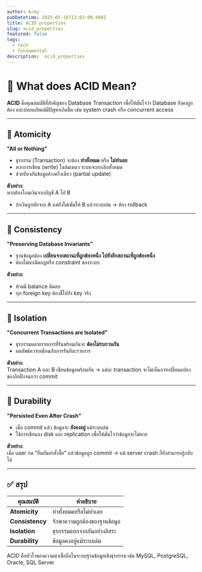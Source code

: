```yaml
---
author: Army
pubDatetime: 2025-05-16T12:03:00.000Z
title: ACID properties
slug: acid_properties
featured: false
tags:
  - tech
  - fundamental
description:  acid_properties
---
```


# 💾 What does ACID Mean?

**ACID** คือคุณสมบัติที่สำคัญของ Database Transaction เพื่อให้มั่นใจว่า Database ยังคงถูกต้อง และปลอดภัยแม้มีปัญหาเกิดขึ้น เช่น system crash หรือ concurrent access

---

## 🔹 Atomicity

**"All or Nothing"**  

- ธุรกรรม (Transaction) จะต้อง **ทำทั้งหมด** หรือ **ไม่ทำเลย**
- หากการเขียน (write) ใดล้มเหลว ระบบจะยกเลิกทั้งหมด
- ช่วยป้องกันข้อมูลค้างครึ่งเดียว (partial update)

**ตัวอย่าง:**  
หากต้องโอนเงินจากบัญชี A ไป B  

- ถ้าเงินถูกหักจาก A แต่ยังไม่เพิ่มให้ B แล้วระบบล่ม → ต้อง rollback

---

## 🔸 Consistency

**"Preserving Database Invariants"**  

- ฐานข้อมูลต้อง **เปลี่ยนจากสถานะที่ถูกต้องหนึ่ง ไปยังอีกสถานะที่ถูกต้องหนึ่ง**
- ต้องไม่ละเมิดกฎหรือ constraint ของระบบ

**ตัวอย่าง:**  
- ห้ามมี balance ติดลบ  
- ทุก foreign key ต้องชี้ไปยัง key จริง

---

## 🔻 Isolation

**"Concurrent Transactions are Isolated"**  

- ธุรกรรมหลายรายการที่รันพร้อมกันจะ **ต้องไม่รบกวนกัน**
- ผลลัพธ์ควรเหมือนกับการรันทีละรายการ

**ตัวอย่าง:**  
Transaction A และ B เขียนข้อมูลพร้อมกัน → แต่ละ transaction จะไม่เห็นการเปลี่ยนแปลงของอีกฝั่งจนกว่า commit

---

## 🔷 Durability

**"Persisted Even After Crash"**  

- เมื่อ commit แล้ว ข้อมูลจะ **ยังคงอยู่** แม้ระบบล่ม
- ใช้การเขียนลง disk และ replication เพื่อให้มั่นใจว่าข้อมูลจะไม่หาย

**ตัวอย่าง:**  
เมื่อ user กด "ยืนยันคำสั่งซื้อ" แล้วข้อมูลถูก commit → แม้ server crash ก็ยังสามารถกู้กลับได้

---

## ✅ สรุป

| คุณสมบัติ | คำอธิบาย |
|------------|-----------|
| **Atomicity** | ทำทั้งหมดหรือไม่ทำเลย |
| **Consistency** | รักษาความถูกต้องของฐานข้อมูล |
| **Isolation** | ธุรกรรมแยกจากกันอย่างอิสระ |
| **Durability** | ข้อมูลคงอยู่แม้ระบบล่ม |

ACID คือหัวใจของความน่าเชื่อถือในระบบฐานข้อมูลเชิงธุรกรรม เช่น MySQL, PostgreSQL, Oracle, SQL Server
